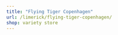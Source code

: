 ```yaml
---
title: "Flying Tiger Copenhagen"
url: /limerick/flying-tiger-copenhagen/
shop: variety store
---
```

